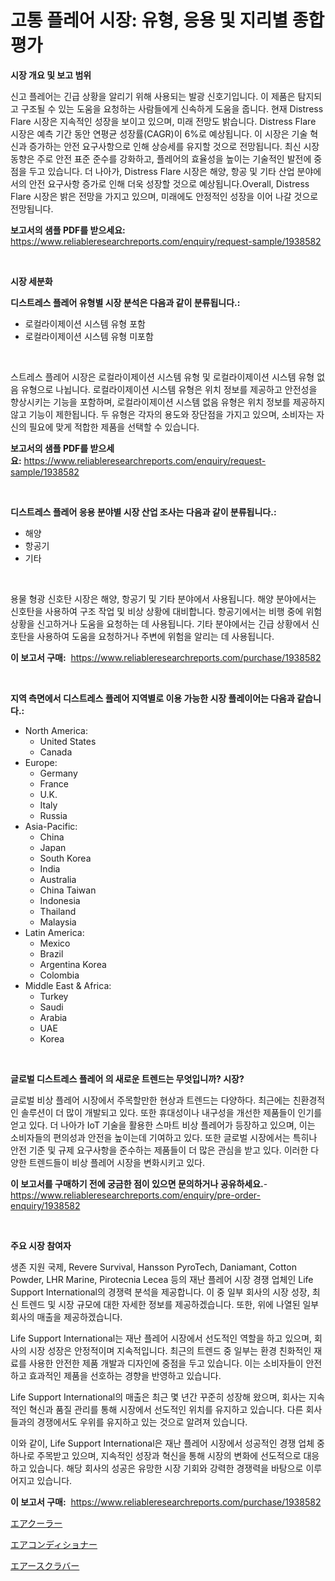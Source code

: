 <p><h1>고통 플레어 시장: 유형, 응용 및 지리별 종합 평가</h1></p><p><strong>시장 개요 및 보고 범위</strong></p>
<p><p>신고 플레어는 긴급 상황을 알리기 위해 사용되는 발광 신호기입니다. 이 제품은 탐지되고 구조될 수 있는 도움을 요청하는 사람들에게 신속하게 도움을 줍니다. 현재 Distress Flare 시장은 지속적인 성장을 보이고 있으며, 미래 전망도 밝습니다. Distress Flare 시장은 예측 기간 동안 연평균 성장률(CAGR)이 6%로 예상됩니다. 이 시장은 기술 혁신과 증가하는 안전 요구사항으로 인해 상승세를 유지할 것으로 전망됩니다. 최신 시장 동향은 주로 안전 표준 준수를 강화하고, 플레어의 효율성을 높이는 기술적인 발전에 중점을 두고 있습니다. 더 나아가, Distress Flare 시장은 해양, 항공 및 기타 산업 분야에서의 안전 요구사항 증가로 인해 더욱 성장할 것으로 예상됩니다.Overall, Distress Flare 시장은 밝은 전망을 가지고 있으며, 미래에도 안정적인 성장을 이어 나갈 것으로 전망됩니다.</p></p>
<p><strong>보고서의 샘플 PDF를 받으세요:</strong> <a href="https://www.reliableresearchreports.com/enquiry/request-sample/1938582">https://www.reliableresearchreports.com/enquiry/request-sample/1938582</a></p>
<p>&nbsp;</p>
<p><strong>시장 세분화</strong></p>
<p><strong>디스트레스 플레어 유형별 시장 분석은 다음과 같이 분류됩니다.:</strong></p>
<p><ul><li>로컬라이제이션 시스템 유형 포함</li><li>로컬라이제이션 시스템 유형 미포함</li></ul></p>
<p>&nbsp;</p>
<p><p>스트레스 플레어 시장은 로컬라이제이션 시스템 유형 및 로컬라이제이션 시스템 유형 없음 유형으로 나뉩니다. 로컬라이제이션 시스템 유형은 위치 정보를 제공하고 안전성을 향상시키는 기능을 포함하며, 로컬라이제이션 시스템 없음 유형은 위치 정보를 제공하지 않고 기능이 제한됩니다. 두 유형은 각자의 용도와 장단점을 가지고 있으며, 소비자는 자신의 필요에 맞게 적합한 제품을 선택할 수 있습니다.</p></p>
<p><strong>보고서의 샘플 PDF를 받으세요:</strong>&nbsp;<a href="https://www.reliableresearchreports.com/enquiry/request-sample/1938582">https://www.reliableresearchreports.com/enquiry/request-sample/1938582</a></p>
<p>&nbsp;</p>
<p><strong> 디스트레스 플레어 응용 분야별 시장 산업 조사는 다음과 같이 분류됩니다.:</strong></p>
<p><ul><li>해양</li><li>항공기</li><li>기타</li></ul></p>
<p>&nbsp;</p>
<p><p>용물 형광 신호탄 시장은 해양, 항공기 및 기타 분야에서 사용됩니다. 해양 분야에서는 신호탄을 사용하여 구조 작업 및 비상 상황에 대비합니다. 항공기에서는 비행 중에 위험 상황을 신고하거나 도움을 요청하는 데 사용됩니다. 기타 분야에서는 긴급 상황에서 신호탄을 사용하여 도움을 요청하거나 주변에 위험을 알리는 데 사용됩니다.</p></p>
<p><strong>이 보고서 구매:</strong>&nbsp; <a href="https://www.reliableresearchreports.com/purchase/1938582">https://www.reliableresearchreports.com/purchase/1938582</a></p>
<p>&nbsp;</p>
<p><strong>지역 측면에서 디스트레스 플레어 지역별로 이용 가능한 시장 플레이어는 다음과 같습니다.:</strong></p>
<p><ul>
    <li>
        North America:
        <ul>
            <li>United States</li>
            <li>Canada</li>
        </ul>
    </li>
    <li>
        Europe:
        <ul>
            <li>Germany</li>
            <li>France</li>
            <li>U.K.</li>
            <li>Italy</li>
            <li>Russia</li>
        </ul>
    </li>
    <li>
        Asia-Pacific:
        <ul>
            <li>China</li>
            <li>Japan</li>
            <li>South Korea</li>
            <li>India</li>
            <li>Australia</li>
            <li>China Taiwan</li>
            <li>Indonesia</li>
            <li>Thailand</li>
            <li>Malaysia</li>
        </ul>
    </li>
    <li>
        Latin America:
        <ul>
            <li>Mexico</li>
            <li>Brazil</li>
            <li>Argentina Korea</li>
            <li>Colombia</li>
        </ul>
    </li>
    <li>
        Middle East & Africa:
        <ul>
            <li>Turkey</li>
            <li>Saudi</li>
            <li>Arabia</li>
            <li>UAE</li>
            <li>Korea</li>
        </ul>
    </li>
    </ul></p>
<p>&nbsp;</p>
<p><strong>글로벌 디스트레스 플레어 의 새로운 트렌드는 무엇입니까? 시장?</strong></p>
<p><p>글로벌 비상 플레어 시장에서 주목할만한 현상과 트렌드는 다양하다. 최근에는 친환경적인 솔루션이 더 많이 개발되고 있다. 또한 휴대성이나 내구성을 개선한 제품들이 인기를 얻고 있다. 더 나아가 IoT 기술을 활용한 스마트 비상 플레어가 등장하고 있으며, 이는 소비자들의 편의성과 안전을 높이는데 기여하고 있다. 또한 글로벌 시장에서는 특히나 안전 기준 및 규제 요구사항을 준수하는 제품들이 더 많은 관심을 받고 있다. 이러한 다양한 트렌드들이 비상 플레어 시장을 변화시키고 있다.</p></p>
<p><strong>이 보고서를 구매하기 전에 궁금한 점이 있으면 문의하거나 공유하세요.</strong>- <a href="https://www.reliableresearchreports.com/enquiry/pre-order-enquiry/1938582">https://www.reliableresearchreports.com/enquiry/pre-order-enquiry/1938582</a></p>
<p>&nbsp;</p>
<p><strong>주요 시장 참여자</strong></p>
<p><p>생존 지원 국제, Revere Survival, Hansson PyroTech, Daniamant, Cotton Powder, LHR Marine, Pirotecnia Lecea 등의 재난 플레어 시장 경쟁 업체인 Life Support International의 경쟁력 분석을 제공합니다. 이 중 일부 회사의 시장 성장, 최신 트렌드 및 시장 규모에 대한 자세한 정보를 제공하겠습니다. 또한, 위에 나열된 일부 회사의 매출을 제공하겠습니다.</p><p>Life Support International는 재난 플레어 시장에서 선도적인 역할을 하고 있으며, 회사의 시장 성장은 안정적이며 지속적입니다. 최근의 트렌드 중 일부는 환경 친화적인 재료를 사용한 안전한 제품 개발과 디자인에 중점을 두고 있습니다. 이는 소비자들이 안전하고 효과적인 제품을 선호하는 경향을 반영하고 있습니다.</p><p>Life Support International의 매출은 최근 몇 년간 꾸준히 성장해 왔으며, 회사는 지속적인 혁신과 품질 관리를 통해 시장에서 선도적인 위치를 유지하고 있습니다. 다른 회사들과의 경쟁에서도 우위를 유지하고 있는 것으로 알려져 있습니다.</p><p>이와 같이, Life Support International은 재난 플레어 시장에서 성공적인 경쟁 업체 중 하나로 주목받고 있으며, 지속적인 성장과 혁신을 통해 시장의 변화에 선도적으로 대응하고 있습니다. 해당 회사의 성공은 유망한 시장 기회와 강력한 경쟁력을 바탕으로 이루어지고 있습니다.</p></p>
<p><strong>이 보고서 구매:</strong>&nbsp;&nbsp;<a href="https://www.reliableresearchreports.com/purchase/1938582">https://www.reliableresearchreports.com/purchase/1938582</a></p>
<p><p><a href="https://github.com/dadanedu33/Market-Research-Report-List-1/blob/main/62319328547.md">エアクーラー</a></p><p><a href="https://github.com/ihabdkwlxs948/Market-Research-Report-List-1/blob/main/59439078546.md">エアコンディショナー</a></p><p><a href="https://github.com/zoetazuur/Market-Research-Report-List-1/blob/main/27542108548.md">エアースクラバー</a></p></p>

